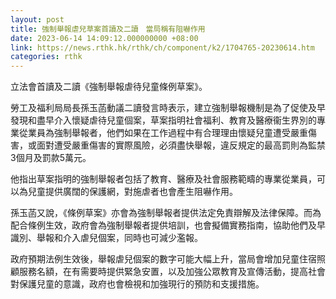 ```yaml
---
layout: post
title: 強制舉報虐兒草案首讀及二讀　當局稱有阻嚇作用
date: 2023-06-14 14:09:12.000000000 +08:00
link: https://news.rthk.hk/rthk/ch/component/k2/1704765-20230614.htm
categories: rthk
---
```


立法會首讀及二讀《強制舉報虐待兒童條例草案》。

勞工及福利局局長孫玉菡動議二讀發言時表示，建立強制舉報機制是為了促使及早發現和盡早介入懷疑虐待兒童個案，草案指明社會福利、教育及醫療衞生界別的專業從業員為強制舉報者，他們如果在工作過程中有合理理由懷疑兒童遭受嚴重傷害，或面對遭受嚴重傷害的實際風險，必須盡快舉報，違反規定的最高罰則為監禁3個月及罰款5萬元。

他指出草案指明的強制舉報者包括了教育、醫療及社會服務範疇的專業從業員，可以為兒童提供廣闊的保護網，對施虐者也會產生阻嚇作用。

孫玉菡又說，《條例草案》亦會為強制舉報者提供法定免責辯解及法律保障。而為配合條例生效，政府會為強制舉報者提供培訓，也會擬備實務指南，協助他們及早識別、舉報和介入虐兒個案，同時也可減少濫報。

政府預期法例生效後，舉報虐兒個案的數字可能大幅上升，當局會增加兒童住宿照顧服務名額，在有需要時提供緊急安置，以及加強公眾教育及宣傳活動，提高社會對保護兒童的意識，政府也會檢視和加強現行的預防和支援措施。
